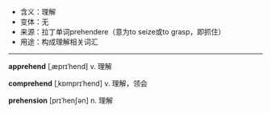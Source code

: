 - <span class="definition">含义：理解</span>
- <span class="definition">变体：无</span>
- <span class="definition">来源：拉丁单词prehendere（意为to seize或to grasp，即抓住）</span>
- <span class="definition">用途：构成理解相关词汇</span>

---

<span class="vocabulary">**apprehend**</span> [ˌæprɪˈhend] v. 理解

<span class="vocabulary">**comprehend**</span> [ˌkɒmprɪˈhend] v. 理解，领会

<span class="vocabulary">**prehension**</span> [prɪˈhenʃən] n. 理解

